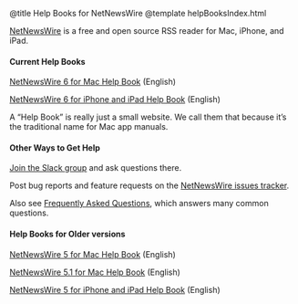 @title Help Books for NetNewsWire
@template helpBooksIndex.html

[NetNewsWire](https://netnewswire.com/) is a free and open source RSS reader for Mac, iPhone, and iPad.

#### Current Help Books

[NetNewsWire 6 for Mac Help Book](mac/6.0/en/) (English)

[NetNewsWire 6 for iPhone and iPad Help Book](ios/6.0/en/) (English)

A “Help Book” is really just a small website. We call them that because it’s the traditional name for Mac app manuals.

#### Other Ways to Get Help

[Join the Slack group](https://netnewswire.com/slack) and ask questions there.

Post bug reports and feature requests on the [NetNewsWire issues tracker](https://github.com/Ranchero-Software/NetNewsWire/issues).

Also see [Frequently Asked Questions](https://netnewswire.com/frequently-asked-questions), which answers many common questions.

#### Help Books for Older versions

[NetNewsWire 5 for Mac Help Book](mac/5.0/en/) (English)

[NetNewsWire 5.1 for Mac Help Book](mac/5.1/en/) (English)

[NetNewsWire 5 for iPhone and iPad Help Book](ios/5.0/en/) (English)
